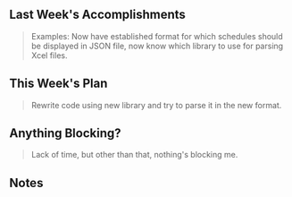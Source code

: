 ## Last Week's Accomplishments

> Examples:
>  Now have established format for which schedules should be displayed in JSON file, now know which library to use for parsing Xcel files.

## This Week's Plan


> Rewrite code using new library and try to parse it in the new format.

## Anything Blocking?

>  Lack of time, but other than that, nothing's blocking me.

## Notes
